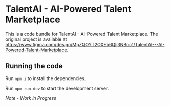 
  # TalentAI - AI-Powered Talent Marketplace

  This is a code bundle for TalentAI - AI-Powered Talent Marketplace. The original project is available at https://www.figma.com/design/MpZQOYT2OXEb6Qlj3NBoc1/TalentAI---AI-Powered-Talent-Marketplace.

  ## Running the code

  Run `npm i` to install the dependencies.

  Run `npm run dev` to start the development server.

*Note*  -  *Work in Progress*

